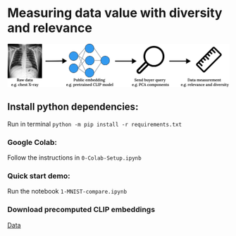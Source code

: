 # Measuring data value with diversity and relevance



![overview diagram](files/data-measure-overview.png)

## Install python dependencies:
Run in terminal `python -m pip install -r requirements.txt`

### Google Colab:
Follow the instructions in `0-Colab-Setup.ipynb`

### Quick start demo:
Run the notebook `1-MNIST-compare.ipynb`

### Download precomputed CLIP embeddings
[Data](https://figshare.com/s/06bdbbe7c6133d2b2bb7)
